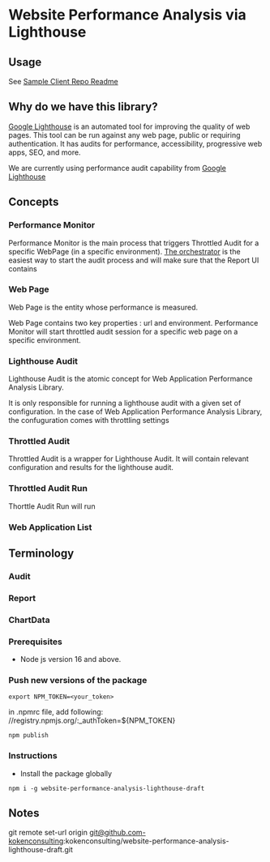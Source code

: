 # Website Performance Analysis via Lighthouse 

## Usage 

See [Sample Client Repo Readme](https://github.com/kokenconsulting/client-for-website-performance-analysis-lighthouse/tree/docs)

## Why do we have this library?

[Google Lighthouse](https://developer.chrome.com/docs/lighthouse/overview/) is an automated tool for improving the quality of web pages.
This tool can be run against any web page, public or requiring authentication. 
It has audits for performance, accessibility, progressive web apps, SEO, and more.

We are currently using performance audit capability from [Google Lighthouse](https://developer.chrome.com/docs/lighthouse/overview/)
## Concepts

### Performance Monitor

Performance Monitor is the main process that triggers Throttled Audit for a specific WebPage (in a specific environment). 
[The orchestrator]() is the easiest way to start the audit process and will make sure that the Report UI contains

### Web Page

Web Page is the entity whose performance is measured. 

Web Page contains two key properties : url and environment. 
Performance Monitor will start throttled audit session for a specific web page on a specific environment. 
### Lighthouse Audit
Lighthouse Audit is the atomic concept for Web Application Performance Analysis Library. 

It is only responsible for running a lighthouse audit with a given set of configuration. 
In the case of Web Application Performance Analysis Library, the confuguration comes with throttling settings

### Throttled Audit
Throttled Audit is a wrapper for Lighthouse Audit. 
It will contain relevant configuration and results for the lighthouse audit. 

### Throttled Audit Run
Thorttle Audit Run will run 

### Web Application List

## Terminology

### Audit

### Report


### ChartData

### Prerequisites
* Node js version 16 and above. 

### Push new versions of the package
````shell
export NPM_TOKEN=<your_token>
````

in .npmrc file, add following:
//registry.npmjs.org/:_authToken=${NPM_TOKEN}

````shell
npm publish
````
### Instructions

- Install the package globally
```` shell
npm i -g website-performance-analysis-lighthouse-draft 
````


## Notes

git remote set-url origin git@github.com-kokenconsulting:kokenconsulting/website-performance-analysis-lighthouse-draft.git